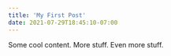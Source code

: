 ```yaml
---
title: 'My First Post'
date: 2021-07-29T18:45:10-07:00
---
```


Some cool content. More stuff. Even more stuff.
